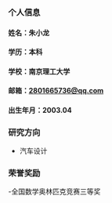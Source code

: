 ###  个人信息
####  姓名：朱小龙
####  学历：本科
####  学校：南京理工大学
####  邮箱：2801665736@qq.com
####  出生年月：2003.04

###  研究方向
- 汽车设计

###  荣誉奖励
-全国数学奥林匹克竞赛三等奖
